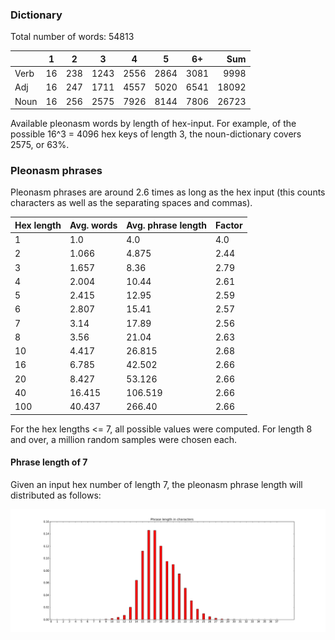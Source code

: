 ### Dictionary

Total number of words: 54813

|       | 1   | 2   | 3    | 4    | 5    | 6+   | Sum   |
| ----- | --- | --- | ---- | ---- | ---- | ---- | ----: |
| Verb  | 16  | 238 | 1243 | 2556 | 2864 | 3081 | 9998  |
| Adj   | 16  | 247 | 1711 | 4557 | 5020 | 6541 | 18092 |
| Noun  | 16  | 256 | 2575 | 7926 | 8144 | 7806 | 26723 |

Available pleonasm words by length of hex-input. For example, of the possible 16^3 = 4096 hex keys of length 3, the noun-dictionary covers 2575, or 63%.


### Pleonasm phrases

Pleonasm phrases are around 2.6 times as long as the hex input (this counts characters as well as the separating spaces and commas).

| Hex length | Avg. words | Avg. phrase length | Factor |
| ---------- | ---------- | ------------------ | ------ |
| 1          | 1.0        | 4.0                | 4.0    |
| 2          | 1.066      | 4.875              | 2.44   |
| 3          | 1.657      | 8.36               | 2.79   |
| 4          | 2.004      | 10.44              | 2.61   |
| 5          | 2.415      | 12.95              | 2.59   |
| 6          | 2.807      | 15.41              | 2.57   |
| 7          | 3.14       | 17.89              | 2.56   |
| 8          | 3.56       | 21.04              | 2.63   |
| 10         | 4.417      | 26.815             | 2.68   |
| 16         | 6.785      | 42.502             | 2.66   |
| 20         | 8.427      | 53.126             | 2.66   |
| 40         | 16.415     | 106.519            | 2.66   |
| 100        | 40.437     | 266.40             | 2.66   |

For the hex lengths <= 7, all possible values were computed. For length 8 and over, a million random samples were chosen each.

#### Phrase length of 7

Given an input hex number of length 7, the pleonasm phrase length will distributed as follows:

![Phrase length bar chart](phrase_length_7.png)
